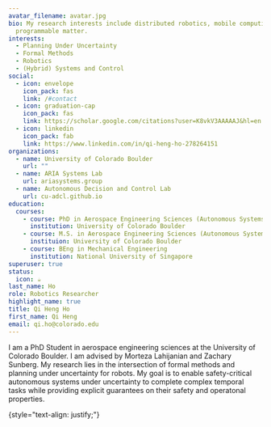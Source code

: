 ```yaml
---
avatar_filename: avatar.jpg
bio: My research interests include distributed robotics, mobile computing and
  programmable matter.
interests:
  - Planning Under Uncertainty
  - Formal Methods
  - Robotics
  - (Hybrid) Systems and Control
social:
  - icon: envelope
    icon_pack: fas
    link: /#contact
  - icon: graduation-cap
    icon_pack: fas
    link: https://scholar.google.com/citations?user=K8vkV3AAAAAJ&hl=en
  - icon: linkedin
    icon_pack: fab
    link: https://www.linkedin.com/in/qi-heng-ho-278264151
organizations:
  - name: University of Colorado Boulder
    url: ""
  - name: ARIA Systems Lab
    url: ariasystems.group
  - name: Autonomous Decision and Control Lab
    url: cu-adcl.github.io
education:
  courses:
    - course: PhD in Aerospace Engineering Sciences (Autonomous Systems)
      institution: University of Colorado Boulder
    - course: M.S. in Aerospace Engineering Sciences (Autonomous Systems)
      instituion: University of Colorado Boulder
    - course: BEng in Mechanical Engineering
      institution: National University of Singapore
superuser: true
status:
  icon: ☕️
last_name: Ho
role: Robotics Researcher
highlight_name: true
title: Qi Heng Ho
first_name: Qi Heng
email: qi.ho@colorado.edu
---
```

I am a PhD Student in aerospace engineering sciences at the University of Colorado Boulder. I am advised by Morteza Lahijanian and Zachary Sunberg. My research lies in the intersection of formal methods and planning under uncertainty for robots. My goal is to enable safety-critical autonomous systems under uncertainty to complete complex temporal tasks while providing explicit guarantees on their safety and operatonal properties.

{style="text-align: justify;"}
